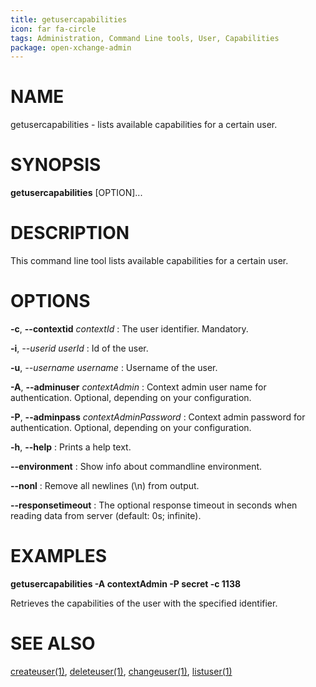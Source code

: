 ```yaml
---
title: getusercapabilities
icon: far fa-circle
tags: Administration, Command Line tools, User, Capabilities
package: open-xchange-admin
---
```


# NAME

getusercapabilities - lists available capabilities for a certain user. 

# SYNOPSIS

**getusercapabilities** [OPTION]...

# DESCRIPTION

This command line tool lists available capabilities for a certain user. 

# OPTIONS

**-c**, **--contextid** *contextId*
: The user identifier. Mandatory.

**-i**, *--userid* *userId*
: Id of the user.

**-u**, *--username* *username*
: Username of the user.

**-A**, **--adminuser** *contextAdmin*
: Context admin user name for authentication. Optional, depending on your configuration.

**-P**, **--adminpass** *contextAdminPassword*
: Context admin password for authentication. Optional, depending on your configuration.

**-h**, **--help**
: Prints a help text.

**--environment**
: Show info about commandline environment.

**--nonl**
: Remove all newlines (\\n) from output.

**--responsetimeout**
: The optional response timeout in seconds when reading data from server (default: 0s; infinite).

# EXAMPLES

**getusercapabilities -A contextAdmin -P secret -c 1138**

Retrieves the capabilities of the user with the specified identifier.

# SEE ALSO

[createuser(1)](createuser), [deleteuser(1)](deleteuser), [changeuser(1)](changeuser), [listuser(1)](listuser)
